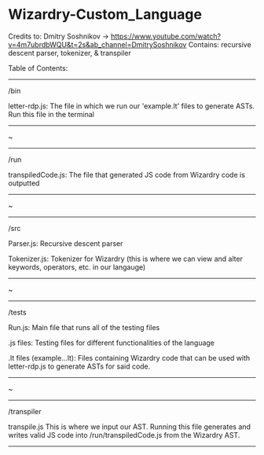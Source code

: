 # Wizardry-Custom_Language
Credits to: Dmitry Soshnikov -> https://www.youtube.com/watch?v=4m7ubrdbWQU&t=2s&ab_channel=DmitrySoshnikov
Contains: recursive descent parser, tokenizer, & transpiler

Table of Contents:
_______________________________
/bin

letter-rdp.js:
    The file in which we run our 'example.lt' files to generate ASTs. Run this file in the terminal
_______________________________
~
_______________________________
/run

transpiledCode.js:
    The file that generated JS code from Wizardry code is outputted
_______________________________
~
_______________________________
/src

Parser.js:
    Recursive descent parser

Tokenizer.js:
    Tokenizer for Wizardry (this is where we can view and alter keywords, operators, etc. in our langauge)
_______________________________
~
_______________________________
/tests

Run.js:
    Main file that runs all of the testing files

.js files:
    Testing files for different functionalities of the language

.lt files (example...lt):
    Files containing Wizardry code that can be used with letter-rdp.js to generate ASTs for said code.
_______________________________
~
_______________________________
/transpiler

transpile.js
    This is where we input our AST. Running this file generates and writes valid JS code into /run/transpiledCode.js from
    the Wizardry AST.
_______________________________